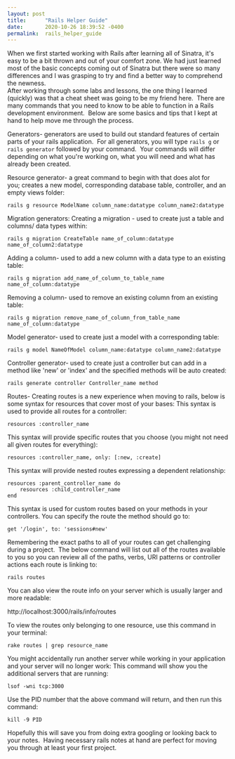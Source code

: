 ```yaml
---
layout: post
title:      "Rails Helper Guide"
date:       2020-10-26 18:39:52 -0400
permalink:  rails_helper_guide
---
```



When we first started working with Rails after learning all of Sinatra, it's easy to be a bit thrown and out of your comfort zone. We had just learned most of the basic concepts coming out of Sinatra but there were so many differences and I was grasping to try and find a better way to comprehend the newness.  
After working through some labs and lessons, the one thing I learned (quickly) was that a cheat sheet was going to be my friend here.  There are many commands that you need to know to be able to function in a Rails development environment.  Below are some basics and tips that I kept at hand to help move me through the process.


Generators- generators are used to build out standard features of certain parts of your rails application.  For all generators, you will type ```rails g``` or ```rails generator``` followed by your command.  Your commands will differ depending on what you're working on, what you will need and what has already been created.  

Resource generator- a great command to begin with that does alot for you; creates a new model, corresponding database table, controller, and an empty views folder:
```
rails g resource ModelName column_name:datatype column_name2:datatype
```

Migration generators:
Creating a migration - used to create just a table and columns/ data types within:
```
rails g migration CreateTable name_of_column:datatype name_of_column2:datatype
```

Adding a column- used to add a new column with a data type to an existing table:
```
rails g migration add_name_of_column_to_table_name name_of_column:datatype
```

Removing a column- used to remove an existing column from an existing table:
```
rails g migration remove_name_of_column_from_table_name name_of_column:datatype
```

Model generator- used to create just a model with a corresponding table:
```
rails g model NameOfModel column_name:datatype column_name2:datatype 
```

Controller generator- used to create just a controller but can add in a method like 'new' or 'index' and the specified methods will be auto created:
```
rails generate controller Controller_name method
``` 



Routes- Creating routes is a new experience when moving to rails, below is some syntax for resources that cover most of your bases:
This syntax is used to provide all routes for a controller:
```
resources :controller_name
```

This syntax will provide specific routes that you choose (you might not need all given routes for everything):
```
resources :controller_name, only: [:new, :create]
```

This syntax will provide nested routes expressing a dependent relationship:
```
resources :parent_controller_name do 
    resources :child_controller_name 
end
```

This syntax is used for custom routes based on your methods in your controllers. You can specify the route the method should go to:
```
get '/login', to: 'sessions#new'
```


Remembering the exact paths to all of your routes can get challenging during a project.  The below command will list out all of the routes available to you so you can review all of the paths, verbs, URI patterns or controller actions each route is linking to:
```
rails routes
```

You can also view the route info on your server which is usually larger and more readable:

http://localhost:3000/rails/info/routes

To view the routes only belonging to one resource, use this command in your terminal:
```
rake routes | grep resource_name
```



You might accidentally run another server while working in your application and your server will no longer work:
This command will show you the additional servers that are running:
```
lsof -wni tcp:3000
```

Use the PID number that the above command will return, and then run this command:
```
kill -9 PID
```


Hopefully this will save you from doing extra googling or looking back to your notes.  Having necessary rails notes at hand are perfect for moving you through at least your first project.
